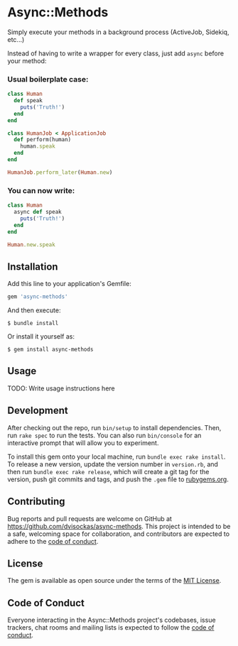 # Async::Methods

Simply execute your methods in a background process (ActiveJob, Sidekiq, etc...)

Instead of having to write a wrapper for every class, just add `async` before your method:

### Usual boilerplate case:
```ruby
class Human
  def speak
    puts('Truth!')
  end
end

class HumanJob < ApplicationJob
  def perform(human)
    human.speak
  end
end

HumanJob.perform_later(Human.new)
```

### You can now write:
```ruby
class Human
  async def speak
    puts('Truth!')
  end
end

Human.new.speak
```

## Installation

Add this line to your application's Gemfile:

```ruby
gem 'async-methods'
```

And then execute:

    $ bundle install

Or install it yourself as:

    $ gem install async-methods

## Usage

TODO: Write usage instructions here

## Development

After checking out the repo, run `bin/setup` to install dependencies. Then, run `rake spec` to run the tests. You can also run `bin/console` for an interactive prompt that will allow you to experiment.

To install this gem onto your local machine, run `bundle exec rake install`. To release a new version, update the version number in `version.rb`, and then run `bundle exec rake release`, which will create a git tag for the version, push git commits and tags, and push the `.gem` file to [rubygems.org](https://rubygems.org).

## Contributing

Bug reports and pull requests are welcome on GitHub at https://github.com/dvisockas/async-methods. This project is intended to be a safe, welcoming space for collaboration, and contributors are expected to adhere to the [code of conduct](https://github.com/dvisockas/async-methods/blob/master/CODE_OF_CONDUCT.md).


## License

The gem is available as open source under the terms of the [MIT License](https://opensource.org/licenses/MIT).

## Code of Conduct

Everyone interacting in the Async::Methods project's codebases, issue trackers, chat rooms and mailing lists is expected to follow the [code of conduct](https://github.com/dvisockas/async-methods/blob/master/CODE_OF_CONDUCT.md).
